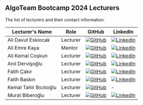 [1]: https://img.shields.io/badge/github-%23121011.svg?style=for-the-badge&logo=github&logoColor=white
[2]: https://img.shields.io/badge/linkedin-%230077B5.svg?style=for-the-badge&logo=linkedin&logoColor=white


## AlgoTeam Bootcamp 2024 Lecturers

The list of lecturers and their contact information.

| Lecturer's Name        | Role     | GitHub                                                  | LinkedIn                                                        |
|------------------------|----------|---------------------------------------------------------|-----------------------------------------------------------------|
| Ali Davut Eskiocak     | Lecturer | [![GitHub][1]](https://github.com/alidavid1)            | [![LinkedIn][2]](https://www.linkedin.com/in/ali-kemal-coskun/) |
| Ali Emre Kaya          | Mentor   | [![GitHub][1]](https://github.com/aliemre2023)          | [![LinkedIn][2]](https://www.linkedin.com/in/aliemre2023/)      |
| Ali Kemal Coşkun       | Lecturer | [![GitHub][1]](https://github.com/alikemalcoskun)       | [![LinkedIn][2]](https://www.linkedin.com/in/ali-kemal-coskun/) |
| Anıl Dervişoğlu        | Lecturer | [![GitHub][1]](https://github.com/anildervis)           | [![LinkedIn][2]](https://www.linkedin.com/in/anil-dervisoglu/)  |
| Fatih Çakır            | Lecturer | [![GitHub][1]](https://github.com/wfatih)               | [![LinkedIn][2]](https://www.linkedin.com/in/cakir-fatih/)      |
| Fatih Baskın           | Lecturer | [![GitHub][1]](https://github.com/fthbaskin)            | [![LinkedIn][2]](https://www.linkedin.com/in/fthbaskin/)        |
| Kemal Tahir Bıcılıoğlu | Lecturer | [![GitHub][1]](https://github.com/kemaltahirbicilioglu) | -                                                               |
| Murat Biberoğlu        | Lecturer | [![GitHub][1]](https://github.com/muratbiberoglu)       | [![LinkedIn][2]](https://www.linkedin.com/in/muratbiberoglu/)   |
